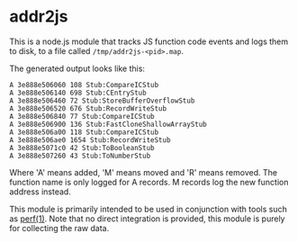 # addr2js

This is a node.js module that tracks JS function code events and logs them
to disk, to a file called `/tmp/addr2js-<pid>.map`.

The generated output looks like this:

    A 3e888e506060 108 Stub:CompareICStub
    A 3e888e506140 698 Stub:CEntryStub
    A 3e888e506460 72 Stub:StoreBufferOverflowStub
    A 3e888e506520 676 Stub:RecordWriteStub
    A 3e888e506840 77 Stub:CompareICStub
    A 3e888e506900 136 Stub:FastCloneShallowArrayStub
    A 3e888e506a00 118 Stub:CompareICStub
    A 3e888e506ae0 1654 Stub:RecordWriteStub
    A 3e888e5071c0 42 Stub:ToBooleanStub
    A 3e888e507260 43 Stub:ToNumberStub

Where 'A' means added, 'M' means moved and 'R' means removed.  The function
name is only logged for A records.  M records log the new function address
instead.

This module is primarily intended to be used in conjunction with tools such as
[perf(1)](https://perf.wiki.kernel.org/).  Note that no direct integration is
provided, this module is purely for collecting the raw data.

